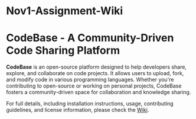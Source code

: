 # Nov1-Assignment-Wiki

# CodeBase - A Community-Driven Code Sharing Platform

**CodeBase** is an open-source platform designed to help developers share, explore, and collaborate on code projects. It allows users to upload, fork, and modify code in various programming languages. Whether you're contributing to open-source or working on personal projects, CodeBase fosters a community-driven space for collaboration and knowledge sharing.

For full details, including installation instructions, usage, contributing guidelines, and license information, please check the [Wiki]().

